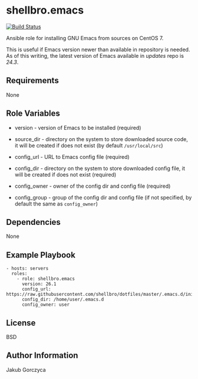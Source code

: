 shellbro.emacs
==============

[![Build Status](https://travis-ci.org/shellbro/ansible-role-emacs.svg?branch=master)](https://travis-ci.org/shellbro/ansible-role-emacs)

Ansible role for installing GNU Emacs from sources on CentOS 7.

This is useful if Emacs version newer than available in repository is needed. As
of this writing, the latest version of Emacs available in *updates* repo is
*24.3*.

Requirements
------------

None

Role Variables
--------------

* version - version of Emacs to be installed (required)
* source_dir - directory on the system to store downloaded source code, it will
be created if does not exist (by default `/usr/local/src`)


* config_url - URL to Emacs config file (required)
* config_dir - directory on the system to store downloaded config file, it will
be created if does not exist (required)
* config_owner - owner of the config dir and config file (required)
* config_group - group of the config dir and config file (if not specified, by
default the same as `config_owner`)

Dependencies
------------

None

Example Playbook
----------------

    - hosts: servers
      roles:
        - role: shellbro.emacs
          version: 26.1
          config_url: https://raw.githubusercontent.com/shellbro/dotfiles/master/.emacs.d/init.el
          config_dir: /home/user/.emacs.d
          config_owner: user

License
-------

BSD

Author Information
------------------

Jakub Gorczyca
